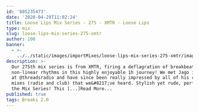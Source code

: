 ```yaml
---
id: '805235473'
date: '2020-04-29T11:02:24'
title: Loose Lips Mix Series - 275 - XMTR - Loose Lips
type: mix
slug: loose-lips-mix-series-275-xmtr
author: 100
banner:
  - >-
    ../../static/images/importMixes/loose-lips-mix-series-275-xmtr/image3215.jpeg
description: >-
  Our 275th mix series is from XMTR, firing a deflagration of breakbeats and
  non-linear rhythms in this highly enjoyable 1h journey! We met Jago in London
  at @threadsradio and have since been really impressed by all of his recent
  mixes (radio and club) that we&#8217;ve heard. Stylish yet rude, perfect for
  the Mix Series! This [...]Read More...
published: true
tags: Breaks 2.0
---
```

